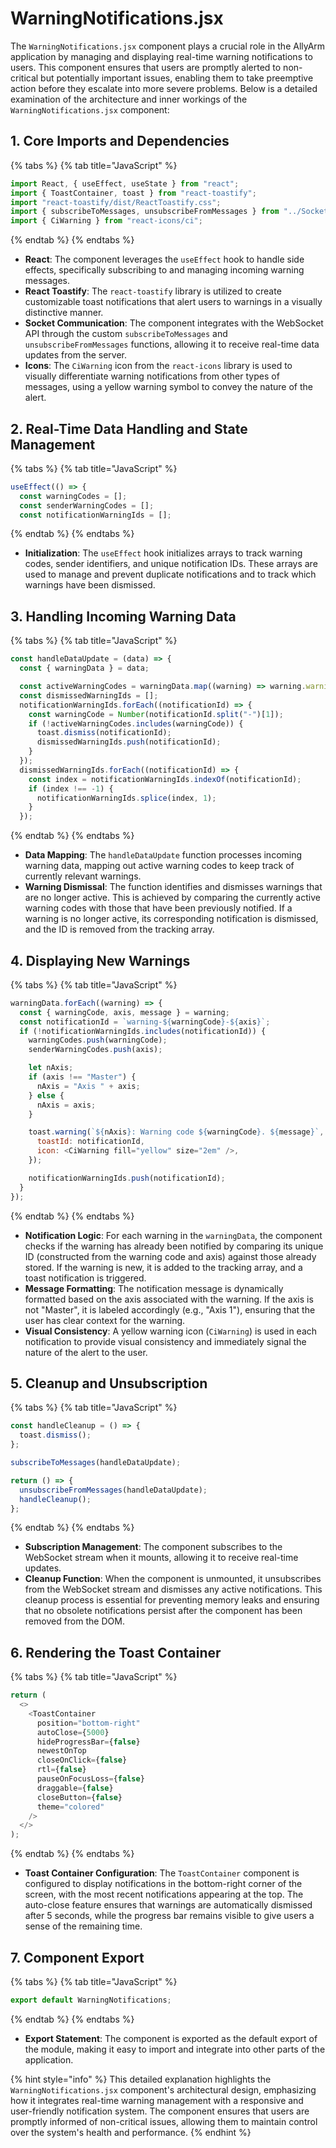 # WarningNotifications.jsx

The `WarningNotifications.jsx` component plays a crucial role in the AllyArm application by managing and displaying real-time warning notifications to users. This component ensures that users are promptly alerted to non-critical but potentially important issues, enabling them to take preemptive action before they escalate into more severe problems. Below is a detailed examination of the architecture and inner workings of the `WarningNotifications.jsx` component:

## 1. **Core Imports and Dependencies**

{% tabs %}
{% tab title="JavaScript" %}
```javascript
import React, { useEffect, useState } from "react";
import { ToastContainer, toast } from "react-toastify";
import "react-toastify/dist/ReactToastify.css";
import { subscribeToMessages, unsubscribeFromMessages } from "../Socket";
import { CiWarning } from "react-icons/ci";
```
{% endtab %}
{% endtabs %}

* **React**: The component leverages the `useEffect` hook to handle side effects, specifically subscribing to and managing incoming warning messages.
* **React Toastify**: The `react-toastify` library is utilized to create customizable toast notifications that alert users to warnings in a visually distinctive manner.
* **Socket Communication**: The component integrates with the WebSocket API through the custom `subscribeToMessages` and `unsubscribeFromMessages` functions, allowing it to receive real-time data updates from the server.
* **Icons**: The `CiWarning` icon from the `react-icons` library is used to visually differentiate warning notifications from other types of messages, using a yellow warning symbol to convey the nature of the alert.

## 2. **Real-Time Data Handling and State Management**

{% tabs %}
{% tab title="JavaScript" %}
```javascript
useEffect(() => {
  const warningCodes = [];
  const senderWarningCodes = [];
  const notificationWarningIds = [];
```
{% endtab %}
{% endtabs %}

* **Initialization**: The `useEffect` hook initializes arrays to track warning codes, sender identifiers, and unique notification IDs. These arrays are used to manage and prevent duplicate notifications and to track which warnings have been dismissed.

## 3. **Handling Incoming Warning Data**

{% tabs %}
{% tab title="JavaScript" %}
```javascript
const handleDataUpdate = (data) => {
  const { warningData } = data;

  const activeWarningCodes = warningData.map((warning) => warning.warningCode);
  const dismissedWarningIds = [];
  notificationWarningIds.forEach((notificationId) => {
    const warningCode = Number(notificationId.split("-")[1]);
    if (!activeWarningCodes.includes(warningCode)) {
      toast.dismiss(notificationId);
      dismissedWarningIds.push(notificationId);
    }
  });
  dismissedWarningIds.forEach((notificationId) => {
    const index = notificationWarningIds.indexOf(notificationId);
    if (index !== -1) {
      notificationWarningIds.splice(index, 1);
    }
  });
```
{% endtab %}
{% endtabs %}

* **Data Mapping**: The `handleDataUpdate` function processes incoming warning data, mapping out active warning codes to keep track of currently relevant warnings.
* **Warning Dismissal**: The function identifies and dismisses warnings that are no longer active. This is achieved by comparing the currently active warning codes with those that have been previously notified. If a warning is no longer active, its corresponding notification is dismissed, and the ID is removed from the tracking array.

## 4. **Displaying New Warnings**

{% tabs %}
{% tab title="JavaScript" %}
```javascript
warningData.forEach((warning) => {
  const { warningCode, axis, message } = warning;
  const notificationId = `warning-${warningCode}-${axis}`;
  if (!notificationWarningIds.includes(notificationId)) {
    warningCodes.push(warningCode);
    senderWarningCodes.push(axis);

    let nAxis;
    if (axis !== "Master") {
      nAxis = "Axis " + axis;
    } else {
      nAxis = axis;
    }

    toast.warning(`${nAxis}: Warning code ${warningCode}. ${message}`, {
      toastId: notificationId,
      icon: <CiWarning fill="yellow" size="2em" />,
    });

    notificationWarningIds.push(notificationId);
  }
});
```
{% endtab %}
{% endtabs %}

* **Notification Logic**: For each warning in the `warningData`, the component checks if the warning has already been notified by comparing its unique ID (constructed from the warning code and axis) against those already stored. If the warning is new, it is added to the tracking array, and a toast notification is triggered.
* **Message Formatting**: The notification message is dynamically formatted based on the axis associated with the warning. If the axis is not "Master", it is labeled accordingly (e.g., "Axis 1"), ensuring that the user has clear context for the warning.
* **Visual Consistency**: A yellow warning icon (`CiWarning`) is used in each notification to provide visual consistency and immediately signal the nature of the alert to the user.

## 5. **Cleanup and Unsubscription**

{% tabs %}
{% tab title="JavaScript" %}
```javascript
const handleCleanup = () => {
  toast.dismiss();
};

subscribeToMessages(handleDataUpdate);

return () => {
  unsubscribeFromMessages(handleDataUpdate);
  handleCleanup();
};
```
{% endtab %}
{% endtabs %}

* **Subscription Management**: The component subscribes to the WebSocket stream when it mounts, allowing it to receive real-time updates.
* **Cleanup Function**: When the component is unmounted, it unsubscribes from the WebSocket stream and dismisses any active notifications. This cleanup process is essential for preventing memory leaks and ensuring that no obsolete notifications persist after the component has been removed from the DOM.

## 6. **Rendering the Toast Container**

{% tabs %}
{% tab title="JavaScript" %}
```javascript
return (
  <>
    <ToastContainer
      position="bottom-right"
      autoClose={5000}
      hideProgressBar={false}
      newestOnTop
      closeOnClick={false}
      rtl={false}
      pauseOnFocusLoss={false}
      draggable={false}
      closeButton={false}
      theme="colored"
    />
  </>
);
```
{% endtab %}
{% endtabs %}

* **Toast Container Configuration**: The `ToastContainer` component is configured to display notifications in the bottom-right corner of the screen, with the most recent notifications appearing at the top. The auto-close feature ensures that warnings are automatically dismissed after 5 seconds, while the progress bar remains visible to give users a sense of the remaining time.

## 7. **Component Export**

{% tabs %}
{% tab title="JavaScript" %}
```javascript
export default WarningNotifications;
```
{% endtab %}
{% endtabs %}

* **Export Statement**: The component is exported as the default export of the module, making it easy to import and integrate into other parts of the application.

{% hint style="info" %}
This detailed explanation highlights the `WarningNotifications.jsx` component's architectural design, emphasizing how it integrates real-time warning management with a responsive and user-friendly notification system. The component ensures that users are promptly informed of non-critical issues, allowing them to maintain control over the system's health and performance.
{% endhint %}
